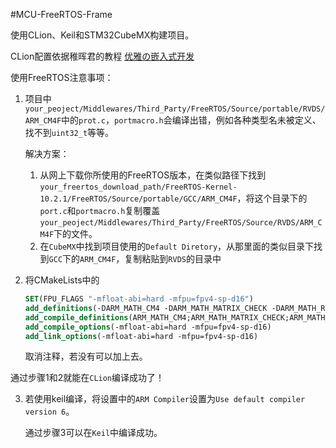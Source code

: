 #MCU-FreeRTOS-Frame

使用CLion、Keil和STM32CubeMX构建项目。

CLion配置依据稚晖君的教程 [优雅の嵌入式开发](https://zhuanlan.zhihu.com/p/145801160)

使用FreeRTOS注意事项：

1. 项目中`your_peoject/Middlewares/Third_Party/FreeRTOS/Source/portable/RVDS/ARM_CM4F`中的`prot.c`，`portmacro.h`会编译出错，例如各种类型名未被定义、找不到`uint32_t`等等。

   解决方案：

   1. 从网上下载你所使用的FreeRTOS版本，在类似路径下找到`your_freertos_download_path/FreeRTOS-Kernel-10.2.1/FreeRTOS/Source/portable/GCC/ARM_CM4F`，将这个目录下的`port.c`和`portmacro.h`复制覆盖`your_peoject/Middlewares/Third_Party/FreeRTOS/Source/RVDS/ARM_CM4F`下的文件。
   2. 在`CubeMX`中找到项目使用的`Default Diretory`，从那里面的类似目录下找到`GCC`下的`ARM_CM4F`，复制粘贴到`RVDS`的目录中

2. 将CMakeLists中的

   ```cmake
   SET(FPU_FLAGS "-mfloat-abi=hard -mfpu=fpv4-sp-d16")
   add_definitions(-DARM_MATH_CM4 -DARM_MATH_MATRIX_CHECK -DARM_MATH_ROUNDING)
   add_compile_definitions(ARM_MATH_CM4;ARM_MATH_MATRIX_CHECK;ARM_MATH_ROUNDING)
   add_compile_options(-mfloat-abi=hard -mfpu=fpv4-sp-d16)
   add_link_options(-mfloat-abi=hard -mfpu=fpv4-sp-d16)
   ```

   取消注释，若没有可以加上去。

通过步骤1和2就能在`CLion`编译成功了！

3. 若使用keil编译，将设置中的`ARM Compiler`设置为`Use default compiler version 6`。

   通过步骤3可以在`Keil`中编译成功。


